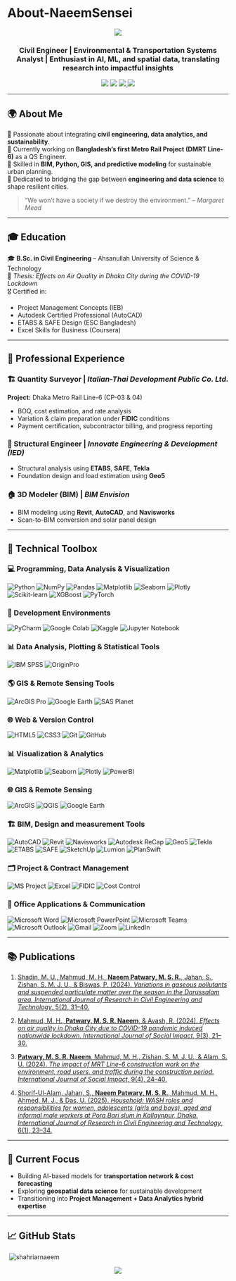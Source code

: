 # About-NaeemSensei
<!-- Profile Banner -->
<p align="center">
  <img src="https://capsule-render.vercel.app/api?type=waving&color=0:2ecc71,100:27ae60&height=200&section=header&text=Md%20Shahriar%20Rahman%20Naeem%20Patwary&fontSize=30&fontColor=ffffff&animation=fadeIn" />
</p>

<h3 align="center">Civil Engineer | Environmental & Transportation Systems Analyst | Enthusiast in AI, ML, and spatial data, translating research into impactful insights</h3>

<p align="center">
  <a href="mailto:srnpatwary7991.srnaeem@gmail.com"><img src="https://img.shields.io/badge/Email-Contact%20Me-blue?style=for-the-badge&logo=gmail"></a>
  <a href="https://linkedin.com/in/naeemsensei001"><img src="https://img.shields.io/badge/LinkedIn-Connect-0A66C2?style=for-the-badge&logo=linkedin"></a>
  <a href="https://facebook.com/naeemsensei">
  <img src="https://img.shields.io/badge/Facebook-Connect-1877F2?style=for-the-badge&logo=facebook&logoColor=white">
</a>
  <a href="https://github.com/naeemsensei001"><img src="https://img.shields.io/badge/GitHub-Follow-black?style=for-the-badge&logo=github"></a>
</p>

---

## 🌍 About Me  
🔹 Passionate about integrating **civil engineering, data analytics, and sustainability**.  
🔹 Currently working on **Bangladesh’s first Metro Rail Project (DMRT Line-6)** as a QS Engineer.  
🔹 Skilled in **BIM, Python, GIS, and predictive modeling** for sustainable urban planning.  
🔹 Dedicated to bridging the gap between **engineering and data science** to shape resilient cities.  

> “We won’t have a society if we destroy the environment.” – *Margaret Mead*  

---

## 🎓 Education  
🎓 **B.Sc. in Civil Engineering** – Ahsanullah University of Science & Technology  
📘 *Thesis:* *Effects on Air Quality in Dhaka City during the COVID-19 Lockdown*  
🎖️ Certified in:  
- Project Management Concepts (IEB)  
- Autodesk Certified Professional (AutoCAD)  
- ETABS & SAFE Design (ESC Bangladesh)  
- Excel Skills for Business (Coursera)  

---

## 💼 Professional Experience  

### 🏗️ Quantity Surveyor | *Italian-Thai Development Public Co. Ltd.*  
**Project:** Dhaka Metro Rail Line-6 (CP-03 & 04)  
- BOQ, cost estimation, and rate analysis  
- Variation & claim preparation under **FIDIC** conditions  
- Payment certification, subcontractor billing, and progress reporting  

### 🧱 Structural Engineer | *Innovate Engineering & Development (IED)*  
- Structural analysis using **ETABS**, **SAFE**, **Tekla**  
- Foundation design and load estimation using **Geo5**  

### 🏠 3D Modeler (BIM) | *BIM Envision*  
- BIM modeling using **Revit**, **AutoCAD**, and **Navisworks**  
- Scan-to-BIM conversion and solar panel design  

---

## 🧠 Technical Toolbox  

### 💻 Programming, Data Analysis & Visualization  
![Python](https://img.shields.io/badge/Python-3776AB?style=flat&logo=python&logoColor=white)
![NumPy](https://img.shields.io/badge/NumPy-013243?style=flat&logo=numpy&logoColor=white)
![Pandas](https://img.shields.io/badge/Pandas-150458?style=flat&logo=pandas&logoColor=white)
![Matplotlib](https://img.shields.io/badge/Matplotlib-004B87?style=flat&logoColor=white)
![Seaborn](https://img.shields.io/badge/Seaborn-3B8BBE?style=flat&logoColor=white)
![Plotly](https://img.shields.io/badge/Plotly-239120?style=flat&logo=plotly&logoColor=white)
![Scikit-learn](https://img.shields.io/badge/Scikit--learn-F7931E?style=flat&logo=scikitlearn&logoColor=white)
![XGBoost](https://img.shields.io/badge/XGBoost-FF6600?style=flat&logo=xgboost&logoColor=white)
![PyTorch](https://img.shields.io/badge/PyTorch-EE4C2C?style=flat&logo=pytorch&logoColor=white)

### 🧠 Development Environments  
![PyCharm](https://img.shields.io/badge/PyCharm-000000?style=flat&logo=pycharm&logoColor=white)
![Google Colab](https://img.shields.io/badge/Google%20Colab-F9AB00?style=flat&logo=googlecolab&logoColor=white)
![Kaggle](https://img.shields.io/badge/Kaggle-20BEFF?style=flat&logo=kaggle&logoColor=white)
![Jupyter Notebook](https://img.shields.io/badge/Jupyter-F37626?style=flat&logo=jupyter&logoColor=white)

### 📊 Data Analysis, Plotting & Statistical Tools
![IBM SPSS](https://img.shields.io/badge/IBM%20SPSS-052FAD?style=flat&logo=ibm&logoColor=white)
![OriginPro](https://img.shields.io/badge/OriginPro-FF6600?style=flat&logoColor=white)

### 🌎 GIS & Remote Sensing Tools
![ArcGIS Pro](https://img.shields.io/badge/ArcGIS%20Pro-007ACC?style=flat&logo=esri&logoColor=white)
![Google Earth](https://img.shields.io/badge/Google%20Earth-4285F4?style=flat&logo=googleearth&logoColor=white)
![SAS Planet](https://img.shields.io/badge/SAS%20Planet-1C75BC?style=flat&logoColor=white)

### 🌐 Web & Version Control
![HTML5](https://img.shields.io/badge/HTML5-E34F26?style=flat&logo=html5&logoColor=white)
![CSS3](https://img.shields.io/badge/CSS3-1572B6?style=flat&logo=css3&logoColor=white)
![Git](https://img.shields.io/badge/Git-F05032?style=flat&logo=git&logoColor=white)
![GitHub](https://img.shields.io/badge/GitHub-181717?style=flat&logo=github&logoColor=white)

### 📊 Visualization & Analytics  
![Matplotlib](https://img.shields.io/badge/Matplotlib-004B87?style=flat)
![Seaborn](https://img.shields.io/badge/Seaborn-3B8BBE?style=flat)
![Plotly](https://img.shields.io/badge/Plotly-239120?style=flat&logo=plotly)
![PowerBI](https://img.shields.io/badge/PowerBI-F2C811?style=flat&logo=powerbi)

### 🌐 GIS & Remote Sensing  
![ArcGIS](https://img.shields.io/badge/ArcGIS-007ACC?style=flat)
![QGIS](https://img.shields.io/badge/QGIS-589632?style=flat&logo=qgis)
![Google Earth](https://img.shields.io/badge/Google%20Earth-4285F4?style=flat&logo=googleearth)

### 🏗️ BIM, Design and measurement Tools  
![AutoCAD](https://img.shields.io/badge/AutoCAD-E51050?style=flat&logo=autodesk)
![Revit](https://img.shields.io/badge/Revit-007ACC?style=flat&logo=autodesk)
![Navisworks](https://img.shields.io/badge/Navisworks-00B140?style=flat)
![Autodesk ReCap](https://img.shields.io/badge/Autodesk%20ReCap-00ADEF?style=flat&logo=autodesk&logoColor=white)
![Geo5](https://img.shields.io/badge/Geo5-0A4D91?style=flat&logoColor=white)
![Tekla](https://img.shields.io/badge/Tekla%20Structures-003865?style=flat)
![ETABS](https://img.shields.io/badge/ETABS-005F9E?style=flat)
![SAFE](https://img.shields.io/badge/SAFE-008891?style=flat)
![SketchUp](https://img.shields.io/badge/SketchUp-005F9E?style=flat&logo=sketchup&logoColor=white)
![Lumion](https://img.shields.io/badge/Lumion-0A9EDC?style=flat&logoColor=white)
![PlanSwift](https://img.shields.io/badge/PlanSwift-0078D7?style=flat&logoColor=white)

### 🗂️ Project & Contract Management  
![MS Project](https://img.shields.io/badge/MS%20Project-217346?style=flat&logo=microsoft)
![Excel](https://img.shields.io/badge/Microsoft%20Excel-217346?style=flat&logo=microsoftexcel)
![FIDIC](https://img.shields.io/badge/FIDIC%20Contracts-0078D7?style=flat)
![Cost Control](https://img.shields.io/badge/Cost%20Control-8B0000?style=flat)

### 🧰 Office Applications & Communication
![Microsoft Word](https://img.shields.io/badge/Microsoft%20Word-2B579A?style=flat&logo=microsoftword&logoColor=white)
![Microsoft PowerPoint](https://img.shields.io/badge/Microsoft%20PowerPoint-B7472A?style=flat&logo=microsoftpowerpoint&logoColor=white)
![Microsoft Teams](https://img.shields.io/badge/Microsoft%20Teams-6264A7?style=flat&logo=microsoftteams&logoColor=white)
![Microsoft Outlook](https://img.shields.io/badge/Microsoft%20Outlook-0078D4?style=flat&logo=microsoftoutlook&logoColor=white)
![Gmail](https://img.shields.io/badge/Gmail-EA4335?style=flat&logo=gmail&logoColor=white)
![Zoom](https://img.shields.io/badge/Zoom-2D8CFF?style=flat&logo=zoom&logoColor=white)
![LinkedIn](https://img.shields.io/badge/LinkedIn-0A66C2?style=flat&logo=linkedin&logoColor=white)

---

## 📚 Publications  
1. [Shadin, M. U., Mahmud, M. H., **Naeem Patwary, M. S. R.**, Jahan, S., Zishan, S. M. J. U., & Biswas, P. (2024). *Variations in gaseous pollutants and suspended particulate matter over the season in the Darussalam area.* *International Journal of Research in Civil Engineering and Technology*, 5(2), 31–40.](https://doi.org/10.22271/27078264.2024.v5.i2a.68)

2. [Mahmud, M. H., **Patwary, M. S. R. Naeem**, & Avash, R. (2024). *Effects on air quality in Dhaka City due to COVID-19 pandemic induced nationwide lockdown.* *International Journal of Social Impact*, 9(3), 21–30.](https://doi.org/10.25215/2455/0903004)

3. [**Patwary, M. S. R. Naeem**, Mahmud, M. H., Zishan, S. M. J. U., & Alam, S. U. (2024). *The impact of MRT Line-6 construction work on the environment, road users, and traffic during the construction period.* *International Journal of Social Impact*, 9(4), 24–40.](https://doi.org/10.25215/2455/0904002)

4. [Shorif-Ul-Alam, Jahan, S., **Naeem Patwary, M. S. R.**, Mahmud, M. H., Ahmed, M. J., & Das, U. (2025). *Household: WASH roles and responsibilities for women, adolescents (girls and boys), aged and informal male workers at Pora Bari slum in Kallaynpur, Dhaka.* *International Journal of Research in Civil Engineering and Technology*, 6(1), 23–34.](https://doi.org/10.22271/27078388.2025.v6.i1a.36)

---

## 🌱 Current Focus  
- Building AI-based models for **transportation network & cost forecasting**  
- Exploring **geospatial data science** for sustainable development  
- Transitioning into **Project Management + Data Analytics hybrid expertise**

---

## 📈 GitHub Stats  
<p>&nbsp;<img align="center" src="https://github-readme-stats.vercel.app/api?username=shahriarnaeem&show_icons=true&locale=en" alt="shahriarnaeem" /></p>

<p align="center">
  <img src="https://capsule-render.vercel.app/api?type=waving&color=0:27ae60,100:2ecc71&height=100&section=footer"/>
</p>
